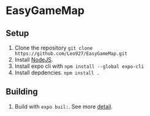 # EasyGameMap

## Setup
1. Clone the repository ```git clone https://github.com/Leo927/EasyGameMap.git```
1. Install [NodeJS](https://nodejs.org/en/download/).
1. Install expo cli with ```npm install --global expo-cli```
1. Install depdencies. ```npm install .```


## Building
1. Build with ```expo buil:```. See more [detail](https://docs.expo.dev/workflow/expo-cli/).

